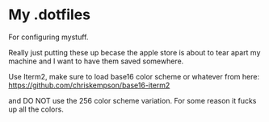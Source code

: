# My .dotfiles

For configuring mystuff.

Really just putting these up becase the apple store is about to tear apart my machine and I want to have them saved somewhere.

Use Iterm2, make sure to load base16 color scheme or whatever from here: https://github.com/chriskempson/base16-iterm2

and DO NOT use the 256 color scheme variation. For some reason it fucks up all the colors.
